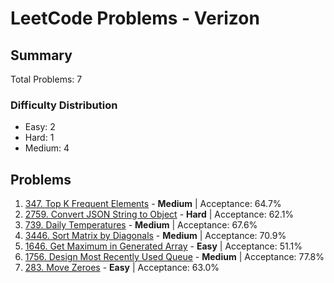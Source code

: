 # LeetCode Problems - Verizon

## Summary
Total Problems: 7

### Difficulty Distribution

- Easy: 2
- Hard: 1
- Medium: 4

## Problems

1. [347. Top K Frequent Elements](https://leetcode.com/problems/top-k-frequent-elements/) - **Medium** | Acceptance: 64.7%
2. [2759. Convert JSON String to Object](https://leetcode.com/problems/convert-json-string-to-object/) - **Hard** | Acceptance: 62.1%
3. [739. Daily Temperatures](https://leetcode.com/problems/daily-temperatures/) - **Medium** | Acceptance: 67.6%
4. [3446. Sort Matrix by Diagonals](https://leetcode.com/problems/sort-matrix-by-diagonals/) - **Medium** | Acceptance: 70.9%
5. [1646. Get Maximum in Generated Array](https://leetcode.com/problems/get-maximum-in-generated-array/) - **Easy** | Acceptance: 51.1%
6. [1756. Design Most Recently Used Queue](https://leetcode.com/problems/design-most-recently-used-queue/) - **Medium** | Acceptance: 77.8%
7. [283. Move Zeroes](https://leetcode.com/problems/move-zeroes/) - **Easy** | Acceptance: 63.0%